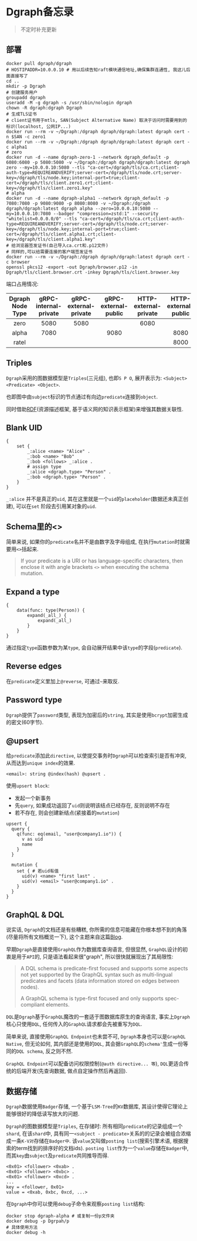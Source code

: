# Dgraph备忘录

> 不定时补充更新

## 部署

```shell
docker pull dgraph/dgraph
# HOSTIPADDR=10.0.0.10 # 用以后续告知raft模块通信地址,确保集群连通性, 我这儿后面直接写了
cd ..
mkdir -p Dgraph
# 创建服务用户
groupadd dgraph
useradd -M -g dgraph -s /usr/sbin/nologin dgraph
chown -R dgraph:dgraph Dgraph
# 生成TLS证书
# client证书用于mtls, SAN(Subject Alternative Name) 取决于访问时需要用到的标识(localhost, 公网IP...)
docker run --rm -v ~/Dgraph:/dgraph dgraph/dgraph:latest dgraph cert -n $SAN -c zero1
docker run --rm -v ~/Dgraph:/dgraph dgraph/dgraph:latest dgraph cert -c alpha1
# zero
docker run -d --name dgraph-zero-1 --network dgraph_default -p 6080:6080 -p 5080:5080 -v ~/Dgraph:/dgraph dgraph/dgraph:latest dgraph zero --my=10.0.0.10:5080 --tls "ca-cert=/dgraph/tls/ca.crt;client-auth-type=REQUIREANDVERIFY;server-cert=/dgraph/tls/node.crt;server-key=/dgraph/tls/node.key;internal-port=true;client-cert=/dgraph/tls/client.zero1.crt;client-key=/dgraph/tls/client.zero1.key"
# alpha
docker run -d --name dgraph-alpha1 --network dgraph_default -p 7080:7080 -p 9080:9080 -p 8080:8080 -v ~/Dgraph:/dgraph dgraph/dgraph:latest dgraph alpha --zero=10.0.0.10:5080 --my=10.0.0.10:7080 --badger "compression=zstd:1" --security "whitelist=0.0.0.0/0" --tls "ca-cert=/dgraph/tls/ca.crt;client-auth-type=REQUIREANDVERIFY;server-cert=/dgraph/tls/node.crt;server-key=/dgraph/tls/node.key;internal-port=true;client-cert=/dgraph/tls/client.alpha1.crt;client-key=/dgraph/tls/client.alpha1.key"
# 给浏览器签发证书(自己导入ca.crt和.p12文件)
# 同样的,可以给需要连接的客户端签发证书
docker run --rm -v ~/Dgraph:/dgraph dgraph/dgraph:latest dgraph cert -c browser
openssl pkcs12 -export -out Dgraph/browser.p12 -in Dgraph/tls/client.browser.crt -inkey Dgraph/tls/client.browser.key
```
端口占用情况:

| Dgraph Node Type | gRPC-internal-private | gRPC-external-private | gRPC-external-public | HTTP-external-private | HTTP-external-public |
| :--------------: | :-------------------: | :-------------------: | :------------------: | :-------------------: | :------------------: |
|       zero       |         5080          |         5080          |                      |         6080          |                      |
|      alpha       |         7080          |                       |         9080         |                       |         8080         |
|      ratel       |                       |                       |                      |                       |         8000         |

## Triples

`Dgraph`采用的图数据模型是`Triples`(三元组), 也即`S P O`, 展开表示为: `<Subject> <Predicate> <Object>`.

也即图中由`subject`标识的节点通过有向边`predicate`连接到`object`.

同时借助[RDF](https://www.w3.org/RDF/)(资源描述框架, 基于语义网的知识表示框架)来增强其数据关联性.

## Blank UID

```DQL
{
	set {
		_:alice <name> "Alice" .
		_:bob <name> "Bob"
		_:bob <follows> _:alice .
		# assign type
		_:alice <dgraph.type> "Person" .
    	_:bob <dgraph.type> "Person" .
	}
}
```

`_:alice` 并不是真正的`uid`, 其在这里就是一个`uid`的`placeholder`(数据还未真正创建), 可以在`set` 阶段去引用某对象的`uid`. 

## Schema里的<>

简单来说, 如果你的`predicate`名并不是由数字及字母组成, 在执行`mutation`时就需要用`<>`括起来.

> If your predicate is a URI or has language-specific characters, then enclose it with angle brackets `<>` when executing the schema mutation.

## Expand a type

```DQL
{
	data(func: type(Person)) {
		expand(_all_) {
			expand(_all_)
		}
	}
}
```

通过指定`type`函数参数为某`type`, 会自动展开结果中该`type`的字段(`predicate`).

## Reverse edges

在`predicate`定义里加上`@reverse`, 可通过`~`来取反.

## Password type

`Dgraph`提供了`password`类型, 表现为加密后的`string`, 其实是使用`bcrypt`加密生成的密文(60字节).

## @upsert

给`predicate`添加此`directive`, 以使提交事务时`Dgraph`可以检查索引是否有冲突, 从而达到`unique index`的效果.

```DQL
<email>: string @index(hash) @upsert .
```

使用`upsert block`:

- 发起一个新事务
- 先`query`, 如果成功返回了`uid`则说明该结点已经存在, 反则说明不存在
- 若不存在, 则会创建新结点(紧接着的`mutation`)

```DQL
upsert {
  query {
    q(func: eq(email, "user@company1.io")) {
      v as uid
      name
    }
  }

  mutation {
    set { # 若uid有值
      uid(v) <name> "first last" .
      uid(v) <email> "user@company1.io" .
    }
  }
}
```

## GraphQL & DQL

说实话, `Dgraph`的文档还是有些糟糕, 你所需的信息可能藏在你根本想不到的角落(尽量将所有文档概览一下), 这个主题来自这篇[Blog](https://dgraph.io/blog/post/graphql-vs-dql/).

早期`Dgraph`是直接使用`GraphQL`作为数据库查询语言, 但很显然, `GraphQL`设计的初衷是用于`API`的, 只是语法看起来很"graph", 所以很快就展现出了其局限性: 

> A DQL schema is predicate-first focused and supports some aspects not yet supported by the GraphQL syntax such as multi-lingual predicates and facets (data information stored on edges between nodes). 
>
> A GraphQL schema is type-first focused and only supports spec-compliant elements.

`DQL`是`Dgraph`基于`GraphQL`魔改的一套适于图数据库原生的查询语言, 事实上`Dgraph`核心只使用`DQL`, 任何传入的`GraphQL`请求都会先被重写为`DQL`.

简单来说, 直接使用`GraphQL Endpoint`也未尝不可, `Dgraph`本身也可以是`GraphQL Native`, 但无论如何, 其内部还是使用的`DQL`, 其会据`GraphQL`的`schema'`生成一份等同的`DQL schema`, 反之则不然. 

`GraphQL Endpoint`可以配备访问权限控制(`@auth directive... 等`), `DQL`更适合传统的后端开发(先查询数据, 做点自定操作然后再返回).

## 数据存储

`Dgraph`数据使用`Badger`存储, 一个基于`LSM-Tree`的`KV`数据库, 其设计使得它理论上能够很好的降低读写放大的问题.

`Dgraph`的图数据模型是`Triples`, 在存储时: 所有相同`predicate`的记录组成一个`shard`, 在该`shard`中, 具有同一`<subject - predicate>`关系的的记录会被组合浓缩成一条`K-V对`存储在`Badger中`. 该`value`又叫做`posting list`(搜索引擎术语, 根据搜索的term找到的排序好的文档ids). `posting list`作为一个`value`存储在`Badger`中, 而其`key`由`subject`及`predicate`共同推导而得. 

```
<0x01> <follower> <0xab> .
<0x01> <follower> <0xbc> .
<0x01> <follower> <0xcd> .
...
key = <follower, 0x01>
value = <0xab, 0xbc, 0xcd, ...>
```

在`Dgraph`中你可以使用`debug`子命令来观察`posting list`结构:

```shell
docker stop dgraph-alpha # 或复制一份p文件夹
docker debug -p Dgrpah/p
# 具体使用方法
docker debug -h
```
